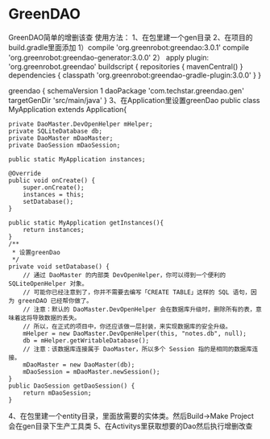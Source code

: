 # GreenDAO
GreenDAO简单的增删该查
使用方法：
1、在包里建一个gen目录
2、在项目的build.gradle里面添加
1）compile 'org.greenrobot:greendao:3.0.1'
   compile 'org.greenrobot:greendao-generator:3.0.0'
2） 
apply plugin: 'org.greenrobot.greendao'
buildscript {
    repositories {
        mavenCentral()
    }
    dependencies {
        classpath 'org.greenrobot:greendao-gradle-plugin:3.0.0'
    }
}

greendao {
    schemaVersion 1
    daoPackage 'com.techstar.greendao.gen'
    targetGenDir 'src/main/java'
}
3、在Application里设置greenDao
public class MyApplication extends Application{

    private DaoMaster.DevOpenHelper mHelper;
    private SQLiteDatabase db;
    private DaoMaster mDaoMaster;
    private DaoSession mDaoSession;

    public static MyApplication instances;

    @Override
    public void onCreate() {
        super.onCreate();
        instances = this;
        setDatabase();
    }

    public static MyApplication getInstances(){
        return instances;
    }
    /**
     * 设置greenDao
     */
    private void setDatabase() {
        // 通过 DaoMaster 的内部类 DevOpenHelper，你可以得到一个便利的 SQLiteOpenHelper 对象。
        // 可能你已经注意到了，你并不需要去编写「CREATE TABLE」这样的 SQL 语句，因为 greenDAO 已经帮你做了。
        // 注意：默认的 DaoMaster.DevOpenHelper 会在数据库升级时，删除所有的表，意味着这将导致数据的丢失。
        // 所以，在正式的项目中，你还应该做一层封装，来实现数据库的安全升级。
        mHelper = new DaoMaster.DevOpenHelper(this, "notes.db", null);
        db = mHelper.getWritableDatabase();
        // 注意：该数据库连接属于 DaoMaster，所以多个 Session 指的是相同的数据库连接。
        mDaoMaster = new DaoMaster(db);
        mDaoSession = mDaoMaster.newSession();
    }
    public DaoSession getDaoSession() {
        return mDaoSession;
    }

4、在包里建一个entity目录，里面放需要的实体类。然后Build->Make Project 会在gen目录下生产工具类
5、在Activitys里获取想要的Dao然后执行增删改查


